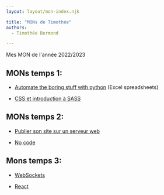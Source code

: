 ```yaml
---
layout: layout/mon-index.njk

title: "MONs de Timothée"
authors:
  - Timothée Bermond

---
```


<!-- début résumé -->
Mes MON de l'année 2022/2023
<!-- fin résumé -->

## MONs temps 1:

- [Automate the boring stuff with python](./gglAppsScript) (Excel spreadsheets)

- [CSS et introduction à SASS](./CSS)

## MONs temps 2:

- [Publier son site sur un serveur web](./ServeurWeb)

- [No code](./NoCode)

## Mons temps 3:

- [WebSockets](./WebSockets)

- [React](./React)